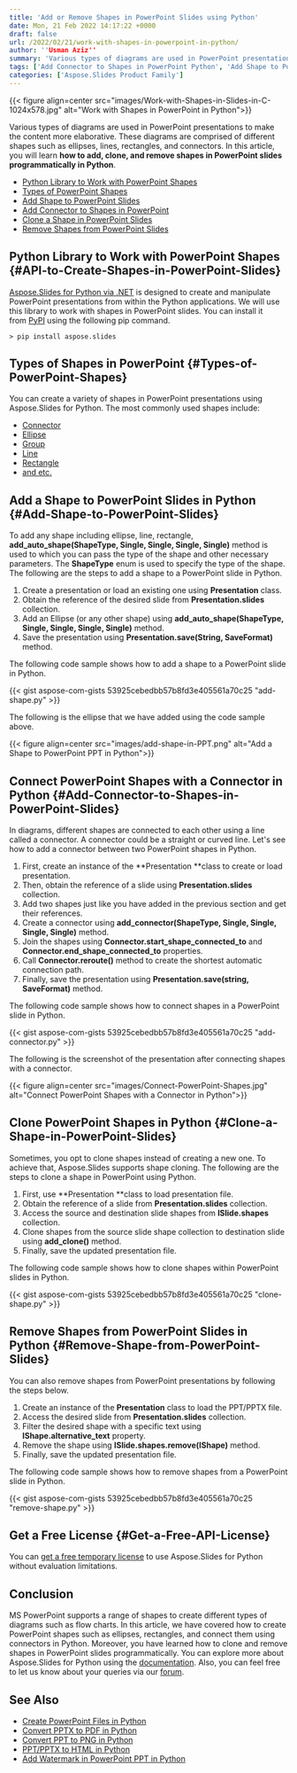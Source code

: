 ```yaml
---
title: 'Add or Remove Shapes in PowerPoint Slides using Python'
date: Mon, 21 Feb 2022 14:17:22 +0000
draft: false
url: /2022/02/21/work-with-shapes-in-powerpoint-in-python/
author: ''Usman Aziz''
summary: 'Various types of diagrams are used in PowerPoint presentations to make the content more elaborative. These diagrams are comprised of different shapes such as ellipses, lines, rectangles, and connectors. In this article, you will learn **how to add, clone, and remove shapes in PowerPoint slides programmatically in Python**.'
tags: ['Add Connector to Shapes in PowerPoint Python', 'Add Shape to PowerPoint Slides in Python', 'Clone a Shape in PowerPoint Slides in Python', 'Python Library to Work with PowerPoint Shapes', 'Remove Shapes from PowerPoint in Python']
categories: ['Aspose.Slides Product Family']
---
```




{{< figure align=center src="images/Work-with-Shapes-in-Slides-in-C-1024x578.jpg" alt="Work with Shapes in PowerPoint in Python">}}


Various types of diagrams are used in PowerPoint presentations to make the content more elaborative. These diagrams are comprised of different shapes such as ellipses, lines, rectangles, and connectors. In this article, you will learn **how to add, clone, and remove shapes in PowerPoint slides programmatically in Python**.

*   [Python Library to Work with PowerPoint Shapes][1]
*   [Types of PowerPoint Shapes][2]
*   [Add Shape to PowerPoint Slides][3]
*   [Add Connector to Shapes in PowerPoint][4]
*   [Clone a Shape in PowerPoint Slides][5]
*   [Remove Shapes from PowerPoint Slides][6]

## Python Library to Work with PowerPoint Shapes {#API-to-Create-Shapes-in-PowerPoint-Slides}

[Aspose.Slides for Python via .NET][7] is designed to create and manipulate PowerPoint presentations from within the Python applications. We will use this library to work with shapes in PowerPoint slides. You can install it from [PyPI][8] using the following pip command.

```
> pip install aspose.slides
```

## Types of Shapes in PowerPoint {#Types-of-PowerPoint-Shapes}

You can create a variety of shapes in PowerPoint presentations using Aspose.Slides for Python. The most commonly used shapes include:

*   [](https://docs.aspose.com/slides/net/rectangle/)[Connector][9]
*   [](https://docs.aspose.com/slides/net/rectangle/)[Ellipse][10]
*   [](https://docs.aspose.com/slides/net/rectangle/)[Group][11]
*   [](https://docs.aspose.com/slides/net/rectangle/)[Line][12]
*   [](https://docs.aspose.com/slides/net/rectangle/)[Rectangle][13]
*   [and etc.][14]

## Add a Shape to PowerPoint Slides in Python {#Add-Shape-to-PowerPoint-Slides}

To add any shape including ellipse, line, rectangle, **add\_auto\_shape(ShapeType, Single, Single, Single, Single)** method is used to which you can pass the type of the shape and other necessary parameters. The **ShapeType** enum is used to specify the type of the shape. The following are the steps to add a shape to a PowerPoint slide in Python.

1.  Create a presentation or load an existing one using **Presentation** class.
2.  Obtain the reference of the desired slide from **Presentation.slides** collection.
3.  Add an Ellipse (or any other shape) using **add\_auto\_shape(ShapeType, Single, Single, Single, Single)** method.
4.  Save the presentation using **Presentation.save(String, SaveFormat)** method.

The following code sample shows how to add a shape to a PowerPoint slide in Python.

{{< gist aspose-com-gists 53925cebedbb57b8fd3e405561a70c25 "add-shape.py" >}}

The following is the ellipse that we have added using the code sample above.



{{< figure align=center src="images/add-shape-in-PPT.png" alt="Add a Shape to PowerPoint PPT in Python">}}


## Connect PowerPoint Shapes with a Connector in Python {#Add-Connector-to-Shapes-in-PowerPoint-Slides}

In diagrams, different shapes are connected to each other using a line called a connector. A connector could be a straight or curved line. Let's see how to add a connector between two PowerPoint shapes in Python.

1.  First, create an instance of the **Presentation **class to create or load presentation.
2.  Then, obtain the reference of a slide using **Presentation.slides** collection.
3.  Add two shapes just like you have added in the previous section and get their references.
4.  Create a connector using **add\_connector(ShapeType, Single, Single, Single, Single)** method.
5.  Join the shapes using **Connector.start\_shape\_connected\_to** and **Connector.end\_shape\_connected\_to** properties.
6.  Call **Connector.reroute()** method to create the shortest automatic connection path.
7.  Finally, save the presentation using **Presentation.save(string, SaveFormat)** method.

The following code sample shows how to connect shapes in a PowerPoint slide in Python.

{{< gist aspose-com-gists 53925cebedbb57b8fd3e405561a70c25 "add-connector.py" >}}

The following is the screenshot of the presentation after connecting shapes with a connector.



{{< figure align=center src="images/Connect-PowerPoint-Shapes.jpg" alt="Connect PowerPoint Shapes with a Connector in Python">}}


## Clone PowerPoint Shapes in Python {#Clone-a-Shape-in-PowerPoint-Slides}

Sometimes, you opt to clone shapes instead of creating a new one. To achieve that, Aspose.Slides supports shape cloning. The following are the steps to clone a shape in PowerPoint using Python.

1.  First, use **Presentation **class to load presentation file.
2.  Obtain the reference of a slide from **Presentation.slides** collection.
3.  Access the source and destination slide shapes from **ISlide.shapes** collection.
4.  Clone shapes from the source slide shape collection to destination slide using **add\_clone()** method.
5.  Finally, save the updated presentation file.

The following code sample shows how to clone shapes within PowerPoint slides in Python.

{{< gist aspose-com-gists 53925cebedbb57b8fd3e405561a70c25 "clone-shape.py" >}}

## Remove Shapes from PowerPoint Slides in Python {#Remove-Shape-from-PowerPoint-Slides}

You can also remove shapes from PowerPoint presentations by following the steps below.

1.  Create an instance of the **Presentation** class to load the PPT/PPTX file.
2.  Access the desired slide from **Presentation.slides** collection.
3.  Filter the desired shape with a specific text using **IShape.alternative\_text** property.
4.  Remove the shape using **ISlide.shapes.remove(IShape)** method.
5.  Finally, save the updated presentation file.

The following code sample shows how to remove shapes from a PowerPoint slide in Python.

{{< gist aspose-com-gists 53925cebedbb57b8fd3e405561a70c25 "remove-shape.py" >}}

## Get a Free License {#Get-a-Free-API-License}

You can [get a free temporary license][15] to use Aspose.Slides for Python without evaluation limitations.

## Conclusion

MS PowerPoint supports a range of shapes to create different types of diagrams such as flow charts. In this article, we have covered how to create PowerPoint shapes such as ellipses, rectangles, and connect them using connectors in Python. Moreover, you have learned how to clone and remove shapes in PowerPoint slides programmatically. You can explore more about Aspose.Slides for Python using the [documentation][16]. Also, you can feel free to let us know about your queries via our [forum][17].

## See Also

*   [Create PowerPoint Files in Python][18]
*   [Convert PPTX to PDF in Python][19]
*   [Convert PPT to PNG in Python][20]
*   [PPT/PPTX to HTML in Python][21]
*   [Add Watermark in PowerPoint PPT in Python][22]




[1]: #API-to-Create-Shapes-in-PowerPoint-Slides
[2]: #Types-of-PowerPoint-Shapes
[3]: #Add-Shape-to-PowerPoint-Slides
[4]: #Add-Connector-to-Shapes-in-PowerPoint-Slides
[5]: #Clone-a-Shape-in-PowerPoint-Slides
[6]: #Remove-Shape-from-PowerPoint-Slides
[7]: https://products.aspose.com/slides/python-net
[8]: https://pypi.org/project/aspose.slides/
[9]: https://docs.aspose.com/slides/python-net/connector/
[10]: https://docs.aspose.com/slides/python-net/ellipse/
[11]: https://docs.aspose.com/slides/python-net/group/
[12]: https://docs.aspose.com/slides/python-net/line/
[13]: https://docs.aspose.com/slides/python-net/rectangle/
[14]: https://docs.aspose.com/slides/python-net/shape-types/
[15]: https://purchase.aspose.com/temporary-license
[16]: https://docs.aspose.com/slides/python-net/
[17]: https://forum.aspose.com/
[18]: https://blog.aspose.com/2021/12/31/create-powerpoint-presentations-in-python/
[19]: https://blog.aspose.com/2021/12/28/convert-pptx-ppt-to-pdf-python/
[20]: https://blog.aspose.com/2021/12/29/convert-ppt-to-png-in-python/
[21]: https://blog.aspose.com/2021/12/16/convert-ppt-to-html-in-python/
[22]: https://blog.aspose.com/2022/02/09/add-watermark-to-powerpoint-ppt-in-python/




